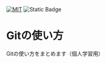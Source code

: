 [![MIT](https://custom-icon-badges.herokuapp.com/badge/license-MIT-8BB80A.svg?logo=law&logoColor=white)]()
![Static Badge](https://img.shields.io/badge/Git%E4%BD%BF%E3%81%84%E6%96%B9-ver0.0.1-green)

# Gitの使い方
Gitの使い方をまとめます（個人学習用）
